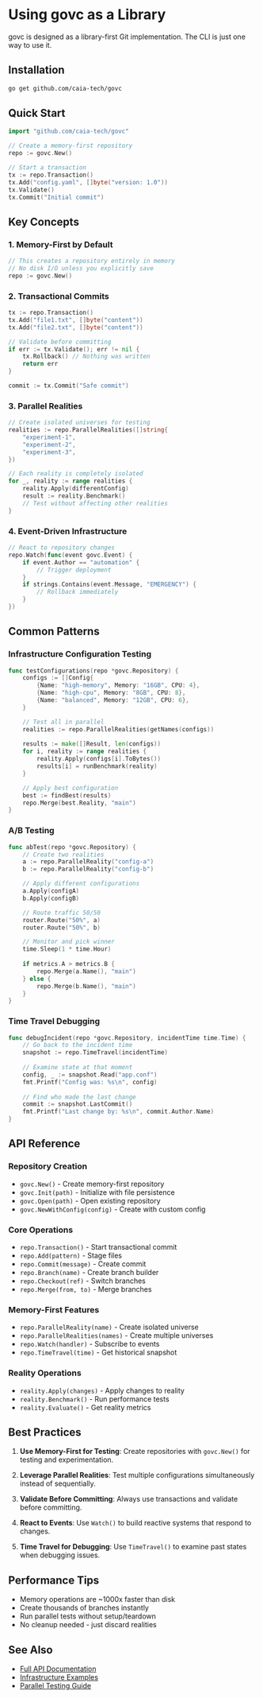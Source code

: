 # Using govc as a Library

govc is designed as a library-first Git implementation. The CLI is just one way to use it.

## Installation

```bash
go get github.com/caia-tech/govc
```

## Quick Start

```go
import "github.com/caia-tech/govc"

// Create a memory-first repository
repo := govc.New()

// Start a transaction
tx := repo.Transaction()
tx.Add("config.yaml", []byte("version: 1.0"))
tx.Validate()
tx.Commit("Initial commit")
```

## Key Concepts

### 1. Memory-First by Default

```go
// This creates a repository entirely in memory
// No disk I/O unless you explicitly save
repo := govc.New()
```

### 2. Transactional Commits

```go
tx := repo.Transaction()
tx.Add("file1.txt", []byte("content"))
tx.Add("file2.txt", []byte("content"))

// Validate before committing
if err := tx.Validate(); err != nil {
    tx.Rollback() // Nothing was written
    return err
}

commit := tx.Commit("Safe commit")
```

### 3. Parallel Realities

```go
// Create isolated universes for testing
realities := repo.ParallelRealities([]string{
    "experiment-1",
    "experiment-2",
    "experiment-3",
})

// Each reality is completely isolated
for _, reality := range realities {
    reality.Apply(differentConfig)
    result := reality.Benchmark()
    // Test without affecting other realities
}
```

### 4. Event-Driven Infrastructure

```go
// React to repository changes
repo.Watch(func(event govc.Event) {
    if event.Author == "automation" {
        // Trigger deployment
    }
    if strings.Contains(event.Message, "EMERGENCY") {
        // Rollback immediately
    }
})
```

## Common Patterns

### Infrastructure Configuration Testing

```go
func testConfigurations(repo *govc.Repository) {
    configs := []Config{
        {Name: "high-memory", Memory: "16GB", CPU: 4},
        {Name: "high-cpu", Memory: "8GB", CPU: 8},
        {Name: "balanced", Memory: "12GB", CPU: 6},
    }

    // Test all in parallel
    realities := repo.ParallelRealities(getNames(configs))
    
    results := make([]Result, len(configs))
    for i, reality := range realities {
        reality.Apply(configs[i].ToBytes())
        results[i] = runBenchmark(reality)
    }

    // Apply best configuration
    best := findBest(results)
    repo.Merge(best.Reality, "main")
}
```

### A/B Testing

```go
func abTest(repo *govc.Repository) {
    // Create two realities
    a := repo.ParallelReality("config-a")
    b := repo.ParallelReality("config-b")

    // Apply different configurations
    a.Apply(configA)
    b.Apply(configB)

    // Route traffic 50/50
    router.Route("50%", a)
    router.Route("50%", b)

    // Monitor and pick winner
    time.Sleep(1 * time.Hour)
    
    if metrics.A > metrics.B {
        repo.Merge(a.Name(), "main")
    } else {
        repo.Merge(b.Name(), "main")
    }
}
```

### Time Travel Debugging

```go
func debugIncident(repo *govc.Repository, incidentTime time.Time) {
    // Go back to the incident time
    snapshot := repo.TimeTravel(incidentTime)
    
    // Examine state at that moment
    config, _ := snapshot.Read("app.conf")
    fmt.Printf("Config was: %s\n", config)
    
    // Find who made the last change
    commit := snapshot.LastCommit()
    fmt.Printf("Last change by: %s\n", commit.Author.Name)
}
```

## API Reference

### Repository Creation

- `govc.New()` - Create memory-first repository
- `govc.Init(path)` - Initialize with file persistence
- `govc.Open(path)` - Open existing repository
- `govc.NewWithConfig(config)` - Create with custom config

### Core Operations

- `repo.Transaction()` - Start transactional commit
- `repo.Add(pattern)` - Stage files
- `repo.Commit(message)` - Create commit
- `repo.Branch(name)` - Create branch builder
- `repo.Checkout(ref)` - Switch branches
- `repo.Merge(from, to)` - Merge branches

### Memory-First Features

- `repo.ParallelReality(name)` - Create isolated universe
- `repo.ParallelRealities(names)` - Create multiple universes
- `repo.Watch(handler)` - Subscribe to events
- `repo.TimeTravel(time)` - Get historical snapshot

### Reality Operations

- `reality.Apply(changes)` - Apply changes to reality
- `reality.Benchmark()` - Run performance tests
- `reality.Evaluate()` - Get reality metrics

## Best Practices

1. **Use Memory-First for Testing**: Create repositories with `govc.New()` for testing and experimentation.

2. **Leverage Parallel Realities**: Test multiple configurations simultaneously instead of sequentially.

3. **Validate Before Committing**: Always use transactions and validate before committing.

4. **React to Events**: Use `Watch()` to build reactive systems that respond to changes.

5. **Time Travel for Debugging**: Use `TimeTravel()` to examine past states when debugging issues.

## Performance Tips

- Memory operations are ~1000x faster than disk
- Create thousands of branches instantly
- Run parallel tests without setup/teardown
- No cleanup needed - just discard realities

## See Also

- [Full API Documentation](https://pkg.go.dev/github.com/caia-tech/govc)
- [Infrastructure Examples](../infrastructure/)
- [Parallel Testing Guide](../parallel-testing/)